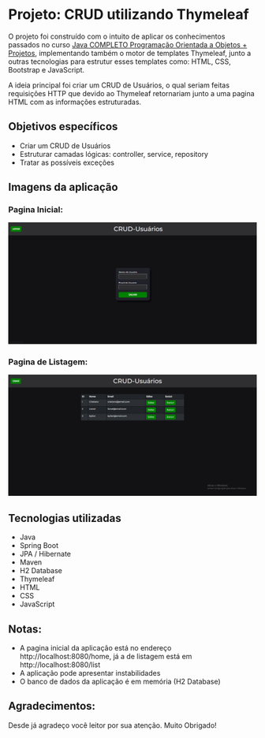 # Projeto: CRUD utilizando Thymeleaf

O projeto foi construído com o intuito de aplicar os conhecimentos passados no curso <a href="https://www.udemy.com/course/java-curso-completo">Java COMPLETO Programação Orientada a Objetos + Projetos</a>, implementando também o motor de templates Thymeleaf, junto a outras tecnologias para estrutur esses templates como: HTML, CSS, Bootstrap e JavaScript.

A ideia principal foi criar um CRUD de Usuários, o qual seriam feitas requisições HTTP que devido ao Thymeleaf retornariam junto a uma pagina HTML com as informações estruturadas.

 ## Objetivos específicos
- Criar um CRUD de Usuários 
- Estruturar camadas lógicas: controller, service, repository 
- Tratar as possíveis exceções
  
## Imagens da aplicação

### Pagina Inicial:
![Homepage](https://raw.githubusercontent.com/GustavoBiava/crud-thymeleaf/main/assets/Home%20page.png)

### Pagina de Listagem:
![Listpage](https://raw.githubusercontent.com/GustavoBiava/crud-thymeleaf/main/assets/List%20page.png)

## Tecnologias utilizadas
- Java
- Spring Boot
- JPA / Hibernate
- Maven
- H2 Database
- Thymeleaf
- HTML
- CSS
- JavaScript

## Notas:
- A pagina inicial da aplicação está no endereço http://localhost:8080/home, já a de listagem está em http://localhost:8080/list
- A aplicação pode apresentar instabilidades
- O banco de dados da aplicação é em memória (H2 Database)

## Agradecimentos:
Desde já agradeço você leitor por sua atenção. Muito Obrigado!
